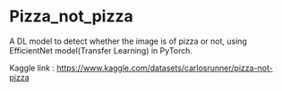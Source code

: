 # Pizza_not_pizza
A DL model to detect whether the image is of pizza or not, using EfficientNet model(Transfer Learning) in PyTorch.

Kaggle link : https://www.kaggle.com/datasets/carlosrunner/pizza-not-pizza

